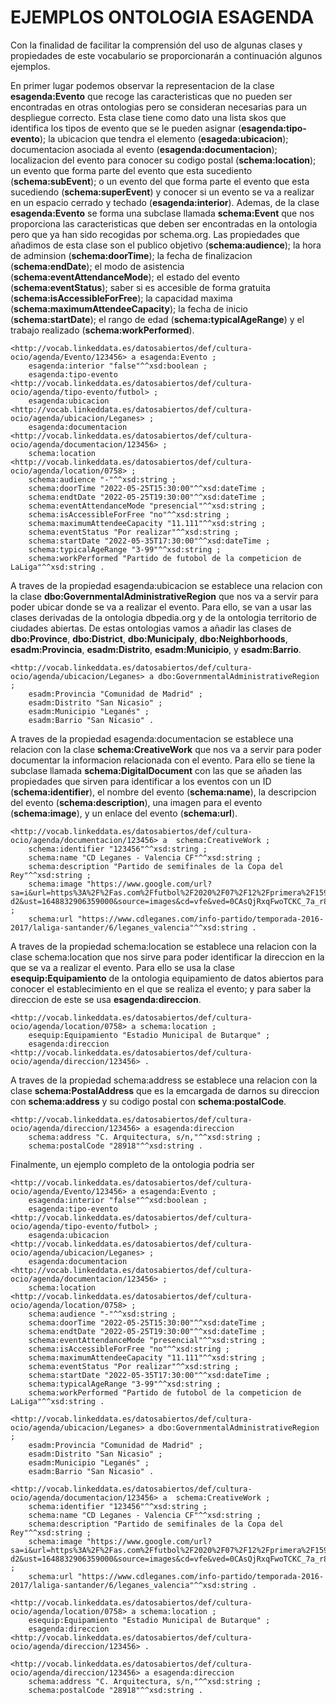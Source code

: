 # EJEMPLOS ONTOLOGIA ESAGENDA

Con la finalidad de facilitar la comprensión del uso de algunas clases y propiedades de este vocabulario se proporcionarán a continuación algunos ejemplos.

En primer lugar podemos observar la representacion de la clase **esagenda:Evento** que recoge las caracteristicas que no pueden ser encontradas en otras ontologias pero se consideran necesarias para un despliegue correcto.
Esta clase tiene como dato una lista skos que identifica los tipos de evento que se le pueden asignar (**esagenda:tipo-evento**); la ubicacion que tendra el elemento (**esageda:ubicacion**); documentacion asociada al evento (**esagenda:documentacion**); localizacion del evento para conocer su codigo postal (**schema:location**); un evento que forma parte del evento que esta sucediento (**schema:subEvent**); o un evento del que forma parte el evento que esta sucediendo (**schema:superEvent**) y conocer si un evento se va a realizar en un espacio cerrado y techado (**esagenda:interior**).
Ademas, de la clase **esagenda:Evento** se forma una subclase llamada **schema:Event** que nos proporciona las caracteristicas que deben ser encontradas en la ontologia pero que ya han sido recogidas por schema.org. Las propiedades que añadimos de esta clase son el publico objetivo (**schema:audience**); la hora de adminsion (**schema:doorTime**); la fecha de finalizacion (**schema:endDate**); el modo de asistencia (**schema:eventAttendanceMode**); el estado del evento (**schema:eventStatus**); saber si es accesible de forma gratuita (**schema:isAccessibleForFree**); la capacidad maxima (**schema:maximumAttendeeCapacity**); la fecha de inicio (**schema:startDate**); el rango de edad (**schema:typicalAgeRange**) y el trabajo realizado (**schema:workPerformed**).
```
<http://vocab.linkeddata.es/datosabiertos/def/cultura-ocio/agenda/Evento/123456> a esagenda:Evento ;
    esagenda:interior "false"^^xsd:boolean ;
    esagenda:tipo-evento <http://vocab.linkeddata.es/datosabiertos/def/cultura-ocio/agenda/tipo-evento/futbol> ;
    esagenda:ubicacion <http://vocab.linkeddata.es/datosabiertos/def/cultura-ocio/agenda/ubicacion/Leganes> ;
    esagenda:documentacion <http://vocab.linkeddata.es/datosabiertos/def/cultura-ocio/agenda/documentacion/123456> ;
    schema:location <http://vocab.linkeddata.es/datosabiertos/def/cultura-ocio/agenda/location/0758> ; 
    schema:audience "-"^^xsd:string ;
    schema:doorTime "2022-05-25T15:30:00"^^xsd:dateTime ;
    schema:endtDate "2022-05-25T19:30:00"^^xsd:dateTime ;
    schema:eventAttendanceMode "presencial"^^xsd:string ;
    schema:isAccessibleForFree "no"^^xsd:string ;
    schema:maximumAttendeeCapacity "11.111"^^xsd:string ;
    schema:eventStatus "Por realizar"^^xsd:string ;
    schema:startDate "2022-05-35T17:30:00"^^xsd:dateTime ;
    schema:typicalAgeRange "3-99"^^xsd:string ;
    schema:workPerformed "Partido de futobol de la competicion de LaLiga"^^xsd:string .
```

A traves de la propiedad esagenda:ubicacion se establece una relacion con la clase **dbo:GovernmentalAdministrativeRegion** que nos va a servir para poder ubicar donde se va a realizar el evento. Para ello, se van a usar las clases derivadas de la ontologia dbpedia.org y de la ontologia territorio de ciudades abiertas. De estas ontologias vamos a añadir las clases de  **dbo:Province**, **dbo:District**, **dbo:Municipaly**, **dbo:Neighborhoods**, **esadm:Provincia**, **esadm:Distrito**, **esadm:Municipio**, y **esadm:Barrio**.
```
<http://vocab.linkeddata.es/datosabiertos/def/cultura-ocio/agenda/ubicacion/Leganes> a dbo:GovernmentalAdministrativeRegion ;
    esadm:Provincia "Comunidad de Madrid" ;
    esadm:Distrito "San Nicasio" ;
    esadm:Municipio "Leganés" ;
    esadm:Barrio "San Nicasio" .
 ```   
A traves de la propiedad esagenda:documentacion se establece una relacion con la clase **schema:CreativeWork** que nos va a servir para poder documentar la informacion relacionada con el evento. Para ello se tiene la subclase llamada **schema:DigitalDocument** con las que se añaden las propiedades que sirven para identificar a los eventos con un ID (**schema:identifier**), el nombre del evento (**schema:name**), la descripcion del evento (**schema:description**), una imagen para el evento (**schema:image**), y un enlace del evento (**schema:url**).
```
<http://vocab.linkeddata.es/datosabiertos/def/cultura-ocio/agenda/documentacion/123456> a  schema:CreativeWork ;
    schema:identifier "123456"^^xsd:string ;
    schema:name "CD Leganes - Valencia CF"^^xsd:string ;
    schema:description "Partido de semifinales de la Copa del Rey"^^xsd:string ;
    schema:image "https://www.google.com/url?sa=i&url=https%3A%2F%2Fas.com%2Ffutbol%2F2020%2F07%2F12%2Fprimera%2F1594571717_735226.html&psig=AOvVaw1CcXttttYDI8PYWnh3h-d2&ust=1648832906359000&source=images&cd=vfe&ved=0CAsQjRxqFwoTCKC_7a_r8PYCFQAAAAAdAAAAABAJ"^^xsd:string ;
    schema:url "https://www.cdleganes.com/info-partido/temporada-2016-2017/laliga-santander/6/leganes_valencia"^^xsd:string .
 ```  
A traves de la propiedad schema:location se establece una relacion con la clase schema:location que nos sirve para poder identificar la direccion en la que se va a realizar el evento. Para ello se usa la clase **esequip:Equipamiento** de la ontologia equipamiento de datos abiertos para conocer el establecimiento en el que se realiza el evento; y para saber la direccion de este se usa **esagenda:direccion**.
```
<http://vocab.linkeddata.es/datosabiertos/def/cultura-ocio/agenda/location/0758> a schema:location ;
    esequip:Equipamiento "Estadio Municipal de Butarque" ;
    esagenda:direccion <http://vocab.linkeddata.es/datosabiertos/def/cultura-ocio/agenda/direccion/123456> .
```
A traves de la propiedad schema:address se establece una relacion con la clase **schema:PostalAddress** que es la emcargada de darnos su direccion con **schema:address** y su codigo postal con **schema:postalCode**.
```
<http://vocab.linkeddata.es/datosabiertos/def/cultura-ocio/agenda/direccion/123456> a esagenda:direccion
    schema:address "C. Arquitectura, s/n,"^^xsd:string ;
    schema:postalCode "28918"^^xsd:string .
```

Finalmente, un ejemplo completo de la ontologia podria ser 
```
<http://vocab.linkeddata.es/datosabiertos/def/cultura-ocio/agenda/Evento/123456> a esagenda:Evento ;
    esagenda:interior "false"^^xsd:boolean ;
    esagenda:tipo-evento <http://vocab.linkeddata.es/datosabiertos/def/cultura-ocio/agenda/tipo-evento/futbol> ;
    esagenda:ubicacion <http://vocab.linkeddata.es/datosabiertos/def/cultura-ocio/agenda/ubicacion/Leganes> ;
    esagenda:documentacion <http://vocab.linkeddata.es/datosabiertos/def/cultura-ocio/agenda/documentacion/123456> ;
    schema:location <http://vocab.linkeddata.es/datosabiertos/def/cultura-ocio/agenda/location/0758> ; 
    schema:audience "-"^^xsd:string ;
    schema:doorTime "2022-05-25T15:30:00"^^xsd:dateTime ;
    schema:endtDate "2022-05-25T19:30:00"^^xsd:dateTime ;
    schema:eventAttendanceMode "presencial"^^xsd:string ;
    schema:isAccessibleForFree "no"^^xsd:string ;
    schema:maximumAttendeeCapacity "11.111"^^xsd:string ;
    schema:eventStatus "Por realizar"^^xsd:string ;
    schema:startDate "2022-05-35T17:30:00"^^xsd:dateTime ;
    schema:typicalAgeRange "3-99"^^xsd:string ;
    schema:workPerformed "Partido de futobol de la competicion de LaLiga"^^xsd:string .
    
<http://vocab.linkeddata.es/datosabiertos/def/cultura-ocio/agenda/ubicacion/Leganes> a dbo:GovernmentalAdministrativeRegion ;
    esadm:Provincia "Comunidad de Madrid" ;
    esadm:Distrito "San Nicasio" ;
    esadm:Municipio "Leganés" ;
    esadm:Barrio "San Nicasio" .
    
<http://vocab.linkeddata.es/datosabiertos/def/cultura-ocio/agenda/documentacion/123456> a  schema:CreativeWork ;
    schema:identifier "123456"^^xsd:string ;
    schema:name "CD Leganes - Valencia CF"^^xsd:string ;
    schema:description "Partido de semifinales de la Copa del Rey"^^xsd:string ;
    schema:image "https://www.google.com/url?sa=i&url=https%3A%2F%2Fas.com%2Ffutbol%2F2020%2F07%2F12%2Fprimera%2F1594571717_735226.html&psig=AOvVaw1CcXttttYDI8PYWnh3h-d2&ust=1648832906359000&source=images&cd=vfe&ved=0CAsQjRxqFwoTCKC_7a_r8PYCFQAAAAAdAAAAABAJ"^^xsd:string ;
    schema:url "https://www.cdleganes.com/info-partido/temporada-2016-2017/laliga-santander/6/leganes_valencia"^^xsd:string .

<http://vocab.linkeddata.es/datosabiertos/def/cultura-ocio/agenda/location/0758> a schema:location ;
    esequip:Equipamiento "Estadio Municipal de Butarque" ;
    esagenda:direccion <http://vocab.linkeddata.es/datosabiertos/def/cultura-ocio/agenda/direccion/123456> .
    
<http://vocab.linkeddata.es/datosabiertos/def/cultura-ocio/agenda/direccion/123456> a esagenda:direccion
    schema:address "C. Arquitectura, s/n,"^^xsd:string ;
    schema:postalCode "28918"^^xsd:string .
```



    



